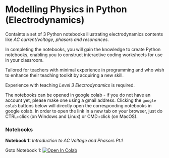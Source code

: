 # Modelling Physics in Python (Electrodynamics)
Containts a set of 3 Python notebooks illustrating electrodynamics contents like *AC current/voltage, phasors and resonances*.

In completing the notebooks, you will gain the knowledge to create Python notebooks, enabling you to construct interactive coding worksheets for use in your classroom.

Tailored for teachers with minimal experience in programming and who wish to enhance their teaching toolkit by acquiring a new skill.

Experience with teaching *Level 3 Electrodynamics* is required.

The notebooks can be opened in google colab - if you do not have an account yet, please make one using a gmail address.
Clicking the ```google colab``` buttons below will directly open the corresponding notebooks in google colab.
In order to open the link in a new tab on your browser, just do CTRL+click (on Windows and Linux) or CMD+click (on MacOS).


### Notebooks

**Notebook 1:** *Introduction to AC Voltage and Phasors Pt.1*

Goto Notebook 1: [![Open In Colab](https://colab.research.google.com/assets/colab-badge.svg)](https://colab.research.google.com/github/ElkePahl/NZIP2024_Python_Modelling_Physics/blob/main/notebook1_2024.ipynb)
